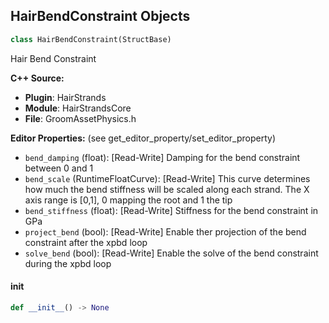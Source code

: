 ## HairBendConstraint Objects

```python
class HairBendConstraint(StructBase)
```

Hair Bend Constraint

**C++ Source:**

- **Plugin**: HairStrands
- **Module**: HairStrandsCore
- **File**: GroomAssetPhysics.h

**Editor Properties:** (see get_editor_property/set_editor_property)

- ``bend_damping`` (float):  [Read-Write] Damping for the bend constraint between 0 and 1
- ``bend_scale`` (RuntimeFloatCurve):  [Read-Write] This curve determines how much the bend stiffness will be scaled along each strand. 
   The X axis range is [0,1], 0 mapping the root and 1 the tip
- ``bend_stiffness`` (float):  [Read-Write] Stiffness for the bend constraint in GPa
- ``project_bend`` (bool):  [Read-Write] Enable ther projection of the bend constraint after the xpbd loop
- ``solve_bend`` (bool):  [Read-Write] Enable the solve of the bend constraint during the xpbd loop

<a id="unreal.HairBendConstraint.__init__"></a>

#### __init__

```python
def __init__() -> None
```

<a id="unreal.HairStretchConstraint"></a>